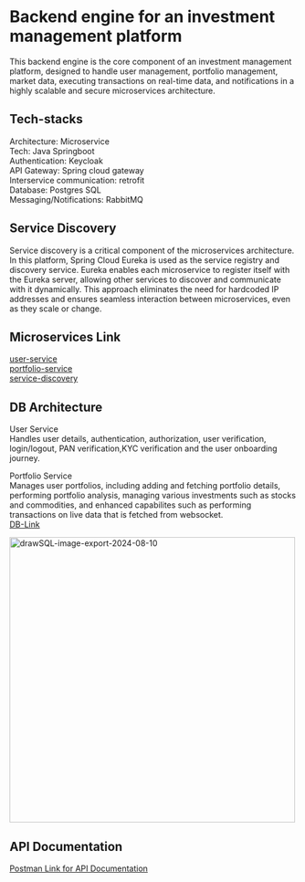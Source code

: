 
# Backend engine for an investment management platform

This backend engine is the core component of an investment management platform, designed to handle user management, portfolio management, market data, executing transactions on real-time data, and notifications in a highly scalable and secure microservices architecture.


## Tech-stacks
Architecture: Microservice   
Tech: Java Springboot    
Authentication: Keycloak    
API Gateway: Spring cloud gateway    
Interservice communication: retrofit    
Database: Postgres SQL  
Messaging/Notifications: RabbitMQ  
## Service Discovery  
Service discovery is a critical component of the microservices architecture. In this platform, Spring Cloud Eureka is used as the service registry and discovery service. Eureka enables each microservice to register itself with the Eureka server, allowing other services to discover and communicate with it dynamically. This approach eliminates the need for hardcoded IP addresses and ensures seamless interaction between microservices, even as they scale or change.
## Microservices Link
[user-service](https://github.com/Renish-2811/investment-management-user-service)  
[portfolio-service](https://github.com/Renish-2811/investment-management-portfolio-service)      
[service-discovery](https://github.com/Renish-2811/investment-management-service-discovery)    
## DB Architecture
User Service  
Handles user details, authentication, authorization, user verification, login/logout, PAN verification,KYC verification and the user onboarding journey.

Portfolio Service  
Manages user portfolios, including adding and fetching portfolio details, performing portfolio analysis, managing various investments such as stocks and commodities, and enhanced capabilites such as performing transactions on live data that is fetched from websocket.  
[DB-Link](https://drawsql.app/teams/backend-engine-for-investment-management-platform/diagrams/db)  

<img src="https://github.com/user-attachments/assets/1e4e477d-0b47-43e8-bca0-e1b305ad8555" alt="drawSQL-image-export-2024-08-10" width="500"/>

## API Documentation
[Postman Link for API Documentation](https://documenter.getpostman.com/view/26321132/2sA3s3HWZ3)
